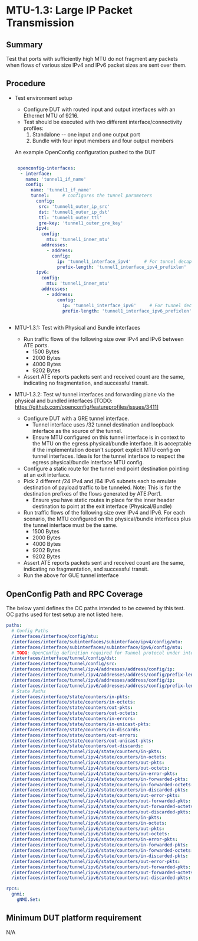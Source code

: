 # MTU-1.3: Large IP Packet Transmission

## Summary

Test that ports with sufficiently high MTU do not fragment any packets when flows of various size 
IPv4 and IPv6 packet sizes are sent over them.

## Procedure

* Test environment setup
  * Configure DUT with routed input and output interfaces with an Ethernet MTU of 9216.
  * Test should be executed with two different interface/connectivity profiles:
    1) Standalone -- one input and one output port
    2) Bundle with four input members and four output members

  An example OpenConfig configuration pushed to the DUT
  
  ```yaml
  
   openconfig-interfaces:
    - interface:
      name: 'tunnel1_if_name'
      config:
        name: 'tunnel1_if_name'
        tunnel:     # configures the tunnel parameters 
          config:
           src: 'tunnel1_outer_ip_src'
           dst: 'tunnel1_outer_ip_dst'
           ttl: 'tunnel1_outer_ttl'
           gre-key: 'tunnel1_outer_gre_key'
          ipv4:
            config:
              mtu: 'tunnel1_inner_mtu'
            addresses:
              - address:
                config:
                  ip: 'tunnel1_interface_ipv4'     # For tunnel decap destination and/or route next-hop
                  prefix-length: 'tunnel1_interface_ipv4_prefixlen'
          ipv6:
            config:
              mtu: 'tunnel1_inner_mtu'
            addresses:
              - address:
                  config:
                    ip: 'tunnel1_interface_ipv6'     # For tunnel decap destination and/or route next-hop
                    prefix-length: 'tunnel1_interface_ipv6_prefixlen'
   

* MTU-1.3.1: Test with Physical and Bundle interfaces
  * Run traffic flows of the following size over IPv4 and IPv6 between ATE ports. 
    * 1500 Bytes
    * 2000 Bytes
    * 4000 Bytes
    * 9202 Bytes
  * Assert ATE reports packets sent and received count are the same, indicating no fragmentation, and 
    successful transit.

* MTU-1.3.2: Test w/ tunnel interfaces and forwarding plane via the physical and bundled interfaces [TODO: https://github.com/openconfig/featureprofiles/issues/3411]
  * Configure DUT with a GRE tunnel interface.
    * Tunnel interface uses /32 tunnel destination and loopback interface as the source of the tunnel.
    * Ensure MTU configured on this tunnel interface is in context to the MTU on the egress physical/bundle interface. It is acceptable if the implementation doesn't support explicit MTU config on tunnel interfaces. Idea is for the tunnel interface to respect the egress physical/bundle interface MTU config.
  * Configure a static route for the tunnel end point destination pointing at an exit interface.
  * Pick 2 different /24 IPv4 and /64 IPv6 subnets each to emulate destination of payload traffic to be tunneled. Note: This is for the destination prefixes of the flows generated by ATE:Port1.
    * Ensure you have static routes in place for the inner header destination to point at the exit interface (Physical/Bundle)
  * Run traffic flows of the following size over IPv4 and IPv6. For each scenario, the MTU configured on the physical/bundle interfaces plus the tunnel interface must be the same.
    * 1500 Bytes
    * 2000 Bytes
    * 4000 Bytes
    * 9202 Bytes
    * 9202 Bytes
  * Assert ATE reports packets sent and received count are the same, indicating no fragmentation, and 
    successful transit.
  * Run the above for GUE tunnel interface

## OpenConfig Path and RPC Coverage

The below yaml defines the OC paths intended to be covered by this test.  OC paths used for test setup are not listed here.

```yaml
paths:
  # Config Paths
  /interfaces/interface/config/mtu:
  /interfaces/interface/subinterfaces/subinterface/ipv4/config/mtu:
  /interfaces/interface/subinterfaces/subinterface/ipv6/config/mtu:
  # TODO: OpenConfig definition required for Tunnel protocol under interfaces/interfaces/interface/tunnel/ as GRE, IP-IP, GUE etc. 
  /interfaces/interface/tunnel/config/dst:
  /interfaces/interface/tunnel/config/src:
  /interfaces/interface/tunnel/ipv4/addresses/address/config/ip:
  /interfaces/interface/tunnel/ipv4/addresses/address/config/prefix-length:
  /interfaces/interface/tunnel/ipv6/addresses/address/config/ip:
  /interfaces/interface/tunnel/ipv6/addresses/address/config/prefix-length:
  # State Paths
  /interfaces/interface/state/counters/in-pkts:
  /interfaces/interface/state/counters/in-octets:
  /interfaces/interface/state/counters/out-pkts:
  /interfaces/interface/state/counters/out-octets:
  /interfaces/interface/state/counters/in-errors:
  /interfaces/interface/state/counters/in-unicast-pkts:
  /interfaces/interface/state/counters/in-discards:
  /interfaces/interface/state/counters/out-errors:
  /interfaces/interface/state/counters/out-unicast-pkts:
  /interfaces/interface/state/counters/out-discards:
  /interfaces/interface/tunnel/ipv4/state/counters/in-pkts:
  /interfaces/interface/tunnel/ipv4/state/counters/in-octets:
  /interfaces/interface/tunnel/ipv4/state/counters/out-pkts:
  /interfaces/interface/tunnel/ipv4/state/counters/out-octets:
  /interfaces/interface/tunnel/ipv4/state/counters/in-error-pkts:
  /interfaces/interface/tunnel/ipv4/state/counters/in-forwarded-pkts:
  /interfaces/interface/tunnel/ipv4/state/counters/in-forwarded-octets:
  /interfaces/interface/tunnel/ipv4/state/counters/in-discarded-pkts:
  /interfaces/interface/tunnel/ipv4/state/counters/out-error-pkts:
  /interfaces/interface/tunnel/ipv4/state/counters/out-forwarded-pkts:
  /interfaces/interface/tunnel/ipv4/state/counters/out-forwarded-octets:
  /interfaces/interface/tunnel/ipv4/state/counters/out-discarded-pkts:
  /interfaces/interface/tunnel/ipv6/state/counters/in-pkts:
  /interfaces/interface/tunnel/ipv6/state/counters/in-octets:
  /interfaces/interface/tunnel/ipv6/state/counters/out-pkts:
  /interfaces/interface/tunnel/ipv6/state/counters/out-octets:
  /interfaces/interface/tunnel/ipv6/state/counters/in-error-pkts:
  /interfaces/interface/tunnel/ipv6/state/counters/in-forwarded-pkts:
  /interfaces/interface/tunnel/ipv6/state/counters/in-forwarded-octets:
  /interfaces/interface/tunnel/ipv6/state/counters/in-discarded-pkts:
  /interfaces/interface/tunnel/ipv6/state/counters/out-error-pkts:
  /interfaces/interface/tunnel/ipv6/state/counters/out-forwarded-pkts:
  /interfaces/interface/tunnel/ipv6/state/counters/out-forwarded-octets:
  /interfaces/interface/tunnel/ipv6/state/counters/out-discarded-pkts:

rpcs:
  gnmi:
    gNMI.Set:
```

## Minimum DUT platform requirement

N/A

